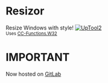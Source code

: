 # Resizor
Resize Windows with style! [![UpTool2](https://img.shields.io/github/v/tag/JFronny/Resizor?color=informational&label=UpTool2)](https://jfronny.github.io/home/uptool)\
<small>Uses [CC-Functions.W32](https://github.com/CreepyCrafter24/CC-Functions/tree/master/W32)</small>
# IMPORTANT
Now hosted on [GitLab](https://gitlab.com/JFronny/Resizor)
